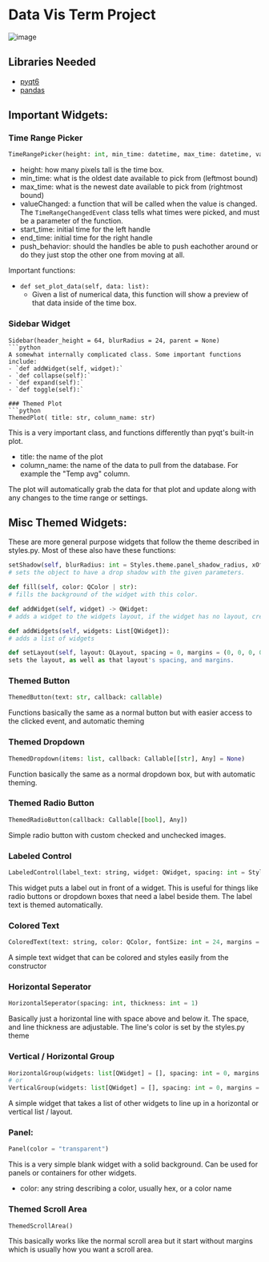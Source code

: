 # Data Vis Term Project

![image](https://user-images.githubusercontent.com/39423700/192062305-b4223a4f-156d-44e7-8732-79ba7ce60b66.png)



## Libraries Needed
- [pyqt6](https://pypi.org/project/PyQt6/)
- [pandas](https://pypi.org/project/pandas/)


## Important Widgets:

### Time Range Picker
```python
TimeRangePicker(height: int, min_time: datetime, max_time: datetime, valueChanged: Callable[[TimeRangeChangedEvent], Any] = None, start_time: datetime = None, end_time: datetime = None, push_behavior: bool = True)
```
- height: how many pixels tall is the time box.
- min_time: what is the oldest date available to pick from (leftmost bound)
- max_time: what is the newest date available to pick from (rightmost bound)
- valueChanged: a function that will be called when the value is changed. The `TimeRangeChangedEvent` class tells what times were picked, and must be a parameter of the function.
- start_time: initial time for the left handle
- end_time: initial time for the right handle
- push_behavior: should the handles be able to push eachother around or do they just stop the other one from moving at all.

Important functions:
- `def set_plot_data(self, data: list):`
  - Given a list of numerical data, this function will show a preview of that data inside of the time box.

### Sidebar Widget
```
Sidebar(header_height = 64, blurRadius = 24, parent = None)
```python
A somewhat internally complicated class. Some important functions include:
- `def addWidget(self, widget):`
- `def collapse(self):`
- `def expand(self):`
- `def toggle(self):`

### Themed Plot
```python
ThemedPlot( title: str, column_name: str)
```
This is a very important class, and functions differently than pyqt's built-in plot.
- title: the name of the plot
- column_name: the name of the data to pull from the database. For example the "Temp avg" column.

The plot will automatically grab the data for that plot and update along with any changes to the time range or settings.

## Misc Themed Widgets:

These are more general purpose widgets that follow the theme described in styles.py.
Most of these also have these functions:
```python
setShadow(self, blurRadius: int = Styles.theme.panel_shadow_radius, xOffset: int = 0, yOffset: int = 0, color: QtGui.QColor = Styles.theme.shadow_color):
# sets the object to have a drop shadow with the given parameters.

def fill(self, color: QColor | str):
# fills the background of the widget with this color.

def addWidget(self, widget) -> QWidget:
# adds a widget to the widgets layout, if the widget has no layout, create one.

def addWidgets(self, widgets: List[QWidget]):
# adds a list of widgets

def setLayout(self, layout: QLayout, spacing = 0, margins = (0, 0, 0, 0)):
sets the layout, as well as that layout's spacing, and margins.

```

### Themed Button
```python
ThemedButton(text: str, callback: callable)
```
Functions basically the same as a normal button but with easier access to the clicked event, and automatic theming

### Themed Dropdown
```python
ThemedDropdown(items: list, callback: Callable[[str], Any] = None)
```
Function basically the same as a normal dropdown box, but with automatic theming.

### Themed Radio Button
```python
ThemedRadioButton(callback: Callable[[bool], Any])
```
Simple radio button with custom checked and unchecked images.

### Labeled Control
```python
LabeledControl(label_text: string, widget: QWidget, spacing: int = Styles.theme.medium_spacing, margins = (math.inf, 0, 0, 0))
```
This widget puts a label out in front of a widget. This is useful for things like radio buttons or dropdown boxes that need a label beside them.
The label text is themed automatically.

### Colored Text
```python
ColoredText(text: string, color: QColor, fontSize: int = 24, margins = (0, 0, 0, 0))
```
A simple text widget that can be colored and styles easily from the constructor

### Horizontal Seperator
```python
HorizontalSeperator(spacing: int, thickness: int = 1)
```
Basically just a horizontal line with space above and below it. The space, and line thickness are adjustable. The line's color is set by the styles.py theme

### Vertical / Horizontal Group
```python
HorizontalGroup(widgets: list[QWidget] = [], spacing: int = 0, margins = (math.inf, 0, 0, 0))
# or
VerticalGroup(widgets: list[QWidget] = [], spacing: int = 0, margins = (math.inf, 0, 0, 0))
```
A simple widget that takes a list of other widgets to line up in a horizontal or vertical list / layout.

### Panel:
```python
Panel(color = "transparent")
```
This is a very simple blank widget with a solid background. Can be used for panels or containers for other widgets.
- color: any string describing a color, usually hex, or a color name

### Themed Scroll Area
```python
ThemedScrollArea()
```
This basically works like the normal scroll area but it start without margins which is usually how you want a scroll area.
